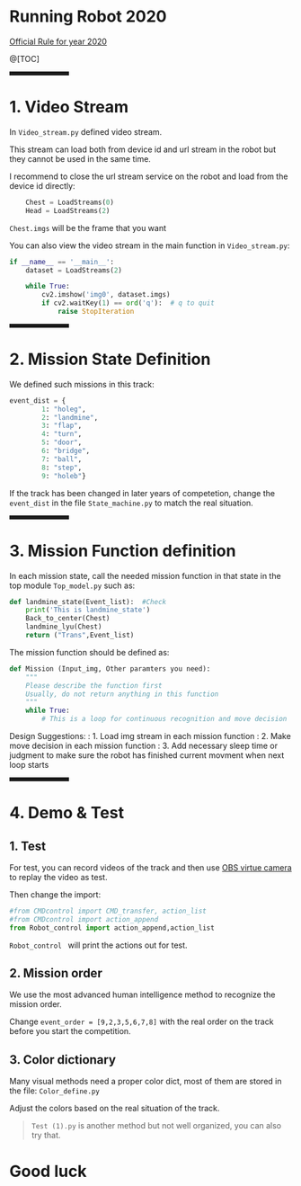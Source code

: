 # Running Robot 2020
[Official Rule for year 2020](http://www.running-robot.net/rules/7.html)

@[TOC]
</font>
<hr style=" border:solid; width:100px; height:1px;" color=#000000 size=1">

# 1. Video Stream
In `Video_stream.py` defined video stream.

This stream can load both from device id and url stream in the robot but they cannot be used in the same time.

I recommend to close the url stream service on the robot and load from the device id directly:
```python
    Chest = LoadStreams(0)
    Head = LoadStreams(2)
```
`Chest.imgs` will be the frame that you want
 
You can also view the video stream in the main function in `Video_stream.py`:

```python
if __name__ == '__main__':
    dataset = LoadStreams(2)

    while True:
        cv2.imshow('img0', dataset.imgs)
        if cv2.waitKey(1) == ord('q'):  # q to quit
            raise StopIteration
```

<hr style=" border:solid; width:100px; height:1px;" color=#000000 size=1">

# 2. Mission State Definition
We defined such missions in this track:
```python
event_dist = {
        1: "holeg",
        2: "landmine",
        3: "flap",
        4: "turn",
        5: "door",
        6: "bridge",
        7: "ball",
        8: "step",
        9: "holeb"}
```
If the track has been changed in later years of competetion, change the `event_dist` in the file `State_machine.py` to match the real situation.

<hr style=" border:solid; width:100px; height:1px;" color=#000000 size=1">

# 3. Mission Function definition
In each mission state, call the needed mission function in that state in the top module `Top_model.py` such as:

```python
def landmine_state(Event_list):  #Check
    print('This is landmine_state')
    Back_to_center(Chest)
    landmine_lyu(Chest)
    return ("Trans",Event_list)
```
The mission function should be defined as:
```python
def Mission (Input_img, Other paramters you need):
    """
	Please describe the function first
	Usually, do not return anything in this function    
    """	
    while True:
    	# This is a loop for continuous recognition and move decision
```

Design Suggestions:
:  1. Load img stream in each mission function
:  2. Make move decision in each mission function
:  3. Add necessary sleep time or judgment to make sure the robot has finished current movment when next loop starts

<hr style=" border:solid; width:100px; height:1px;" color=#000000 size=1">

# 4. Demo & Test
## 1. Test
For test, you can record videos of the track and then use [OBS virtue camera](https://blog.csdn.net/qq_19338977/article/details/105395737) to replay the video as test.


Then change the import:
```python
#from CMDcontrol import CMD_transfer, action_list
#from CMDcontrol import action_append
from Robot_control import action_append,action_list
```
`Robot_control ` will print the actions out for test.

## 2. Mission order
We use the most advanced human intelligence method to recognize the mission order.

Change `event_order = [9,2,3,5,6,7,8]` with the real order on the track before you start the competition.

## 3. Color dictionary
Many visual methods need a proper color dict, most of them are stored in the file: `Color_define.py` 

Adjust the colors based on the real situation of the track.

> `Test (1).py` is another method but not well organized, you can also try that.

# Good luck
